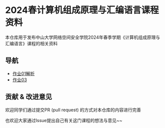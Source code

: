 # 2024春计算机组成原理与汇编语言课程资料

本仓库用于发布中山大学网络空间安全学院2024年春季学期《计算机组成原理与汇编语言》课程的相关资料

## 导航

* [作业01解析](./answers作业解析/作业01解析.md)
* [作业03](./homeworks作业/hw03.tex)

## 贡献 & 改进意见

欢迎同学们通过提交PR (pull request) 的方式对本仓库的内容进行完善

也欢迎大家通过Issue提出自己有关这门课程的想法与意见~~
